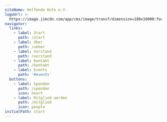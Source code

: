 ```yaml
---
siteName: Helfende Hufe e.V.
logoUrl: >-
  https://image.jimcdn.com/app/cms/image/transf/dimension=180x10000:format=jpg/path/sf18e5aed4508be0a/image/ic6f0afd732d8d1f2/version/1480884411/image.jpg
navigator:
  links:
    - label: Start
      path: /start
    - label: Über
      path: /ueber
    - label: Vorstand
      path: /vorstand
    - label: Kontakt
      path: /kontakt
    - label: Events
      path: '#events'
  buttons:
    - label: Spenden
      path: /spenden
      icon: heart
    - label: Mitglied werden
      path: /mitglied
      icon: people
initialPath: start
---
```








